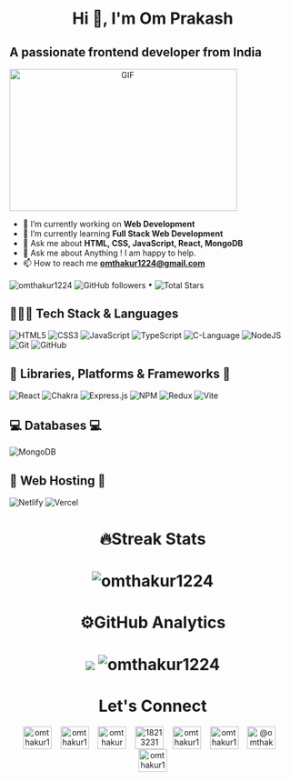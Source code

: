 <h1 align="center">Hi 👋, I'm Om Prakash</h1>
<h2 align="">A passionate frontend developer from India</h2>

<a target="_blank" align="center">
  <img height="250" width="400" alt="GIF" align="center" src="https://github.com/JayantGoel001/JayantGoel001/blob/master/GIF/code.gif">
</a>

- 🔭 I’m currently working on **Web Development**
- 🌱 I’m currently learning **Full Stack Web Development**
- 💬 Ask me about **HTML, CSS, JavaScript, React, MongoDB**
- 💬 Ask me about Anything ! I am happy to help.
- 📫 How to reach me **omthakur1224@gmail.com**
 
<!----------------------------------- Social Media Links Section ------------------------------------>

<!-- <h2>📱 Let's Connect 📱</h2>


<p align="left">
    <a href="https://www.linkedin.com/in/omthakur3404/" target="_blank">
        <img align="center" src="https://img.shields.io/badge/LinkedIn-0077B5?style=for-the-badge&logo=linkedin&logoColor=white" alt="https://www.linkedin.com/in/omthakur3404/" />
    </a>
    <a href="https://omprakash-portfolio.vercel.app">
        <img align="center" src="https://img.shields.io/badge/Portfolio-18A303?style=for-the-badge&logo=ionic&logoColor=white" alt="https://omprakash-portfolio.vercel.app" />
    </a>
    <a title="omthakur1224@gmai.com" href="mailto:getomthakur1224@gmai.com">
        <img align="center" src="https://img.shields.io/badge/Gmail-D14836?style=for-the-badge&logo=gmail&logoColor=white" alt="getomthakur1224@gmail.com" />
    </a>
    </a>
    <a href="https://www.leetcode.com/omthakur1224">
        <img align="center" src="https://img.shields.io/badge/leetcode-black?style=for-the-badge&logo=leetcode&logoColor=yellow" alt="https://www.leetcode.com/omthakur1224" />
    </a>
    <a href="https://twitter.com/omthakur1224">
        <img align="center" src="https://img.shields.io/badge/twitter-blue?style=for-the-badge&logo=twitter&logoColor=white" alt="https://twitter.com/omthakur1224" />
    </a>
</p> -->
 
<p align="left">  
  <img align="center" src="https://komarev.com/ghpvc/?username=omthakur1224" alt="omthakur1224" />
  <img align="center" alt="GitHub followers" src="https://img.shields.io/github/followers/omthakur1224?label=Followers&style=social"> •   
  <img align="center" src="https://img.shields.io/github/stars/omthakur1224?label=Stars" alt="Total Stars">
</p>
<!-- 
//image
<a align="center" target="_blank"><img  align="center" height="300" width="300" alt="GIF" src="https://github.com/JayantGoel001/JayantGoel001/blob/master/GIF/github.gif"></a> -->
<!-- <p>
<div align="center">
  <img src="https://img.shields.io/badge/-HTML-c58545?style=for-the-badge&logo=html5&logoColor=56BBF1&labelColor=282828">
  <img src="https://img.shields.io/badge/-CSS-d1a01f?style=for-the-badge&logo=css3&logoColor=d1a01f&labelColor=282828">
  <img src="https://img.shields.io/badge/-Python-98b982?style=for-the-badge&logo=python&logoColor=98b982&labelColor=282828">
</div>
</p> -->


<!----------------------------------- Tech Stack Section ------------------------------------>

### <h2>👨🏻‍💻 Tech Stack & Languages</h2>

![HTML5](https://img.shields.io/badge/HTML5-E34F26?style=for-the-badge&logo=html5&logoColor=white)
![CSS3](https://img.shields.io/badge/CSS3-1572B6?style=for-the-badge&logo=css3&logoColor=white)
![JavaScript](https://img.shields.io/badge/JavaScript-323330?style=for-the-badge&logo=javascript&logoColor=F7DF1E)
![TypeScript](https://img.shields.io/badge/typescript-%23007ACC.svg?style=for-the-badge&logo=typescript&logoColor=white)
![C-Language](https://img.shields.io/badge/c-%2300599C.svg?style=for-the-badge&logo=c&logoColor=white)
![NodeJS](https://img.shields.io/badge/node.js-6DA55F?style=for-the-badge&logo=node.js&logoColor=white)
![Git](https://img.shields.io/badge/git-%23F05033.svg?style=for-the-badge&logo=git&logoColor=white)
![GitHub](https://img.shields.io/badge/github-%23121011.svg?style=for-the-badge&logo=github&logoColor=white)



### <h2>🚀 Libraries, Platforms & Frameworks 🚀</h2>
![React](https://img.shields.io/badge/react-%2320232a.svg?style=for-the-badge&logo=react&logoColor=%2361DAFB)
![Chakra](https://img.shields.io/badge/chakra-%234ED1C5.svg?style=for-the-badge&logo=chakraui&logoColor=white)
![Express.js](https://img.shields.io/badge/express.js-%23404d59.svg?style=for-the-badge&logo=express&logoColor=%2361DAFB)
![NPM](https://img.shields.io/badge/NPM-%23000000.svg?style=for-the-badge&logo=npm&logoColor=white)
![Redux](https://img.shields.io/badge/redux-%23593d88.svg?style=for-the-badge&logo=redux&logoColor=white)
![Vite](https://img.shields.io/badge/vite-%23646CFF.svg?style=for-the-badge&logo=vite&logoColor=white)


### <h2>💻 Databases 💻</h2>
![MongoDB](https://img.shields.io/badge/MongoDB-%234ea94b.svg?style=for-the-badge&logo=mongodb&logoColor=white)
<!-- ![MySQL](https://img.shields.io/badge/MySQL-00000F?style=for-the-badge&logo=mysql&logoColor=blue)<br><br> -->

### <h2>🚀 Web Hosting 🚀</h2>
![Netlify](https://img.shields.io/badge/netlify-%23000000.svg?style=for-the-badge&logo=netlify&logoColor=#00C7B7)
![Vercel](https://img.shields.io/badge/vercel-%23000000.svg?style=for-the-badge&logo=vercel&logoColor=white)
 

<!-- 
<h1  align="center">⚙️ Languages and Tools</h1> <br/>
<p  align="center"> <a href="https://www.cprogramming.com/" target="_blank" rel="noreferrer"> <img src="https://raw.githubusercontent.com/devicons/devicon/master/icons/c/c-original.svg" alt="c" width="40" height="40"/> </a>  &nbsp; &nbsp; <a href="https://www.w3schools.com/css/" target="_blank" rel="noreferrer"> <img src="https://raw.githubusercontent.com/devicons/devicon/master/icons/css3/css3-original-wordmark.svg" alt="css3" width="40" height="40"/> </a>  &nbsp; &nbsp;  <a href="https://git-scm.com/" target="_blank" rel="noreferrer"> <img src="https://www.vectorlogo.zone/logos/git-scm/git-scm-icon.svg" alt="git" width="40" height="40"/> </a> &nbsp; &nbsp; <a href="https://www.w3.org/html/" target="_blank" rel="noreferrer"> <img src="https://raw.githubusercontent.com/devicons/devicon/master/icons/html5/html5-original-wordmark.svg" alt="html5" width="40" height="40"/> </a> &nbsp; &nbsp;  <a href="https://developer.mozilla.org/en-US/docs/Web/JavaScript" target="_blank" rel="noreferrer"> <img src="https://raw.githubusercontent.com/devicons/devicon/master/icons/javascript/javascript-original.svg" alt="javascript" width="40" height="40"/> </a> <br/><br/> <a href="https://www.mongodb.com/" target="_blank" rel="noreferrer"> <img src="https://raw.githubusercontent.com/devicons/devicon/master/icons/mongodb/mongodb-original-wordmark.svg" alt="mongodb" width="40" height="40"/> </a> &nbsp; &nbsp; <a href="https://nodejs.org" target="_blank" rel="noreferrer"> <img src="https://raw.githubusercontent.com/devicons/devicon/master/icons/nodejs/nodejs-original-wordmark.svg" alt="nodejs" width="40" height="40"/> </a> &nbsp; &nbsp; <a href="https://reactjs.org/" target="_blank" rel="noreferrer"> <img src="https://raw.githubusercontent.com/devicons/devicon/master/icons/react/react-original-wordmark.svg" alt="react" width="40" height="40"/> </a> &nbsp; &nbsp; <a href="https://expressjs.com" target="_blank" rel="noreferrer"> <img src="https://raw.githubusercontent.com/devicons/devicon/master/icons/express/express-original-wordmark.svg" alt="express" width="40" height="40"/> </a></p>
 -->
<!-- <div align="center">
  <a href="https://open.spotify.com/user/6s6pbtefezpookh8gwnkko15v">
    <img src="https://readme-spotify-tingz.vercel.app/api/now-playing">
  </a>
</div>
 -->

<h1 align="center">🔥Streak Stats <h1/>
<p align="center">
  <img  src="https://github-readme-streak-stats.herokuapp.com/?user=omthakur1224&theme=tokyonight" alt="omthakur1224" />
</p>

<h1 align="center">⚙️GitHub Analytics<h1/>
<p align="center">
  <img src="https://github-readme-stats.vercel.app/api?username=omthakur1224&show_icons=true&theme=tokyonight"/>
  <img  src="https://github-readme-stats.vercel.app/api/top-langs?username=omthakur1224&show_icons=true&locale=en&layout=compact&theme=tokyonight" alt="omthakur1224" />
</p>
  
<h1 align="center">Let's Connect</h1>
<p align="center" >
<a href="https://dev.to/omthakur1224" target="blank"><img align="center" src="https://raw.githubusercontent.com/rahuldkjain/github-profile-readme-generator/master/src/images/icons/Social/devto.svg" alt="omthakur1224" height="40" width="50" /></a>&nbsp; &nbsp;
<a href="https://twitter.com/omthakur1224" target="blank"><img align="center" src="https://raw.githubusercontent.com/rahuldkjain/github-profile-readme-generator/master/src/images/icons/Social/twitter.svg" alt="omthakur1224" height="40" width="50" /></a>&nbsp; &nbsp;
<a href="https://linkedin.com/in/omthakur3404" target="blank"><img align="center" src="https://raw.githubusercontent.com/rahuldkjain/github-profile-readme-generator/master/src/images/icons/Social/linked-in-alt.svg" alt="omthakur3404" height="40" width="50" /></a>&nbsp; &nbsp;
<a href="https://stackoverflow.com/users/18213231" target="blank"><img align="center" src="https://raw.githubusercontent.com/rahuldkjain/github-profile-readme-generator/master/src/images/icons/Social/stack-overflow.svg" alt="18213231" height="40" width="50" /></a>&nbsp; &nbsp;
<a href="https://fb.com/omthakur1224" target="blank"><img align="center" src="https://raw.githubusercontent.com/rahuldkjain/github-profile-readme-generator/master/src/images/icons/Social/facebook.svg" alt="omthakur1224" height="40" width="50" /></a>&nbsp; &nbsp;
<a href="https://instagram.com/omthakur1224" target="blank"><img align="center" src="https://raw.githubusercontent.com/rahuldkjain/github-profile-readme-generator/master/src/images/icons/Social/instagram.svg" alt="omthakur1224" height="40" width="50" /></a>&nbsp; &nbsp;
<a href="https://medium.com/@omthakur1224" target="blank"><img align="center" src="https://raw.githubusercontent.com/rahuldkjain/github-profile-readme-generator/master/src/images/icons/Social/medium.svg" alt="@omthakur1224" height="40" width="50" /></a>&nbsp; &nbsp;
<a href="https://www.hackerrank.com/omthakur1224" target="blank"><img align="center" src="https://raw.githubusercontent.com/rahuldkjain/github-profile-readme-generator/master/src/images/icons/Social/hackerrank.svg" alt="omthakur1224" height="40" width="50" /></a>
</p>
